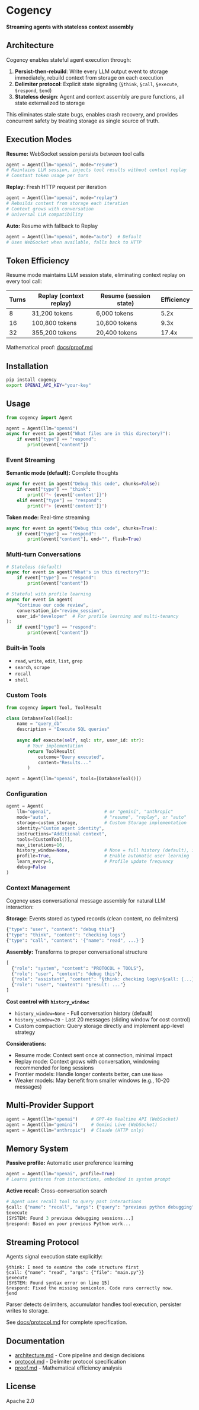 # Cogency

**Streaming agents with stateless context assembly**

## Architecture

Cogency enables stateful agent execution through:

1. **Persist-then-rebuild**: Write every LLM output event to storage immediately, rebuild context from storage on each execution
2. **Delimiter protocol**: Explicit state signaling (`§think`, `§call`, `§execute`, `§respond`, `§end`)
3. **Stateless design**: Agent and context assembly are pure functions, all state externalized to storage

This eliminates stale state bugs, enables crash recovery, and provides concurrent safety by treating storage as single source of truth.

## Execution Modes

**Resume:** WebSocket session persists between tool calls
```python
agent = Agent(llm="openai", mode="resume")
# Maintains LLM session, injects tool results without context replay
# Constant token usage per turn
```

**Replay:** Fresh HTTP request per iteration
```python
agent = Agent(llm="openai", mode="replay")
# Rebuilds context from storage each iteration
# Context grows with conversation
# Universal LLM compatibility
```

**Auto:** Resume with fallback to Replay
```python
agent = Agent(llm="openai", mode="auto")  # Default
# Uses WebSocket when available, falls back to HTTP
```

## Token Efficiency

Resume mode maintains LLM session state, eliminating context replay on every tool call:

| Turns | Replay (context replay) | Resume (session state) | Efficiency |
|-------|------------------------|------------------------|------------|
| 8     | 31,200 tokens         | 6,000 tokens          | 5.2x       |
| 16    | 100,800 tokens        | 10,800 tokens         | 9.3x       |
| 32    | 355,200 tokens        | 20,400 tokens         | 17.4x      |

Mathematical proof: [docs/proof.md](docs/proof.md)

## Installation

```bash
pip install cogency
export OPENAI_API_KEY="your-key"
```

## Usage

```python
from cogency import Agent

agent = Agent(llm="openai")
async for event in agent("What files are in this directory?"):
    if event["type"] == "respond":
        print(event["content"])
```

### Event Streaming

**Semantic mode (default):** Complete thoughts
```python
async for event in agent("Debug this code", chunks=False):
    if event["type"] == "think":
        print(f"~ {event['content']}")
    elif event["type"] == "respond":
        print(f"> {event['content']}")
```

**Token mode:** Real-time streaming
```python
async for event in agent("Debug this code", chunks=True):
    if event["type"] == "respond":
        print(event["content"], end="", flush=True)
```

### Multi-turn Conversations

```python
# Stateless (default)
async for event in agent("What's in this directory?"):
    if event["type"] == "respond":
        print(event["content"])

# Stateful with profile learning
async for event in agent(
    "Continue our code review",
    conversation_id="review_session",
    user_id="developer"  # For profile learning and multi-tenancy
):
    if event["type"] == "respond":
        print(event["content"])
```

### Built-in Tools

- `read`, `write`, `edit`, `list`, `grep`
- `search`, `scrape`
- `recall`
- `shell`

### Custom Tools

```python
from cogency import Tool, ToolResult

class DatabaseTool(Tool):
    name = "query_db"
    description = "Execute SQL queries"
    
    async def execute(self, sql: str, user_id: str):
        # Your implementation
        return ToolResult(
            outcome="Query executed",
            content="Results..."
        )

agent = Agent(llm="openai", tools=[DatabaseTool()])
```

### Configuration

```python
agent = Agent(
    llm="openai",                    # or "gemini", "anthropic"
    mode="auto",                     # "resume", "replay", or "auto"
    storage=custom_storage,          # Custom Storage implementation
    identity="Custom agent identity",
    instructions="Additional context",
    tools=[CustomTool()],
    max_iterations=10,
    history_window=None,             # None = full history (default), int = sliding window
    profile=True,                    # Enable automatic user learning
    learn_every=5,                   # Profile update frequency
    debug=False
)
```

### Context Management

Cogency uses conversational message assembly for natural LLM interaction:

**Storage:** Events stored as typed records (clean content, no delimiters)
```python
{"type": "user", "content": "debug this"}
{"type": "think", "content": "checking logs"}
{"type": "call", "content": '{"name": "read", ...}'}
```

**Assembly:** Transforms to proper conversational structure
```python
[
  {"role": "system", "content": "PROTOCOL + TOOLS"},
  {"role": "user", "content": "debug this"},
  {"role": "assistant", "content": "§think: checking logs\n§call: {...}\n§execute"},
  {"role": "user", "content": "§result: ..."}
]
```

**Cost control with `history_window`:**
- `history_window=None` - Full conversation history (default)
- `history_window=20` - Last 20 messages (sliding window for cost control)
- Custom compaction: Query storage directly and implement app-level strategy

**Considerations:**
- Resume mode: Context sent once at connection, minimal impact
- Replay mode: Context grows with conversation, windowing recommended for long sessions
- Frontier models: Handle longer contexts better, can use `None`
- Weaker models: May benefit from smaller windows (e.g., 10-20 messages)

## Multi-Provider Support

```python
agent = Agent(llm="openai")     # GPT-4o Realtime API (WebSocket)
agent = Agent(llm="gemini")     # Gemini Live (WebSocket)
agent = Agent(llm="anthropic")  # Claude (HTTP only)
```





## Memory System

**Passive profile:** Automatic user preference learning
```python
agent = Agent(llm="openai", profile=True)
# Learns patterns from interactions, embedded in system prompt
```

**Active recall:** Cross-conversation search
```python
# Agent uses recall tool to query past interactions
§call: {"name": "recall", "args": {"query": "previous python debugging"}}
§execute
[SYSTEM: Found 3 previous debugging sessions...]
§respond: Based on your previous Python work...
```

## Streaming Protocol

Agents signal execution state explicitly:

```
§think: I need to examine the code structure first
§call: {"name": "read", "args": {"file": "main.py"}}
§execute
[SYSTEM: Found syntax error on line 15]
§respond: Fixed the missing semicolon. Code runs correctly now.
§end
```

Parser detects delimiters, accumulator handles tool execution, persister writes to storage.

See [docs/protocol.md](docs/protocol.md) for complete specification.

## Documentation

- [architecture.md](docs/architecture.md) - Core pipeline and design decisions
- [protocol.md](docs/protocol.md) - Delimiter protocol specification
- [proof.md](docs/proof.md) - Mathematical efficiency analysis

## License

Apache 2.0